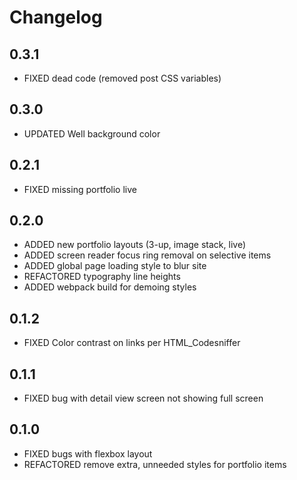 # Changelog

## 0.3.1

* FIXED dead code (removed post CSS variables)

## 0.3.0

* UPDATED Well background color

## 0.2.1

* FIXED missing portfolio live

## 0.2.0

* ADDED new portfolio layouts (3-up, image stack, live)
* ADDED screen reader focus ring removal on selective items
* ADDED global page loading style to blur site
* REFACTORED typography line heights
* ADDED webpack build for demoing styles

## 0.1.2

* FIXED Color contrast on links per HTML_Codesniffer

## 0.1.1

* FIXED bug with detail view screen not showing full screen

## 0.1.0

* FIXED bugs with flexbox layout
* REFACTORED remove extra, unneeded styles for portfolio items
